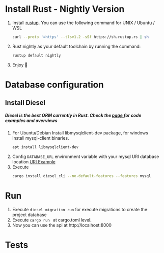 # Install Rust - Nightly Version
1. Install [rustup](https://rustup.rs/#). You can use the following command for UNIX / Ubuntu / WSL
    ```bash
    curl --proto '=https' --tlsv1.2 -sSf https://sh.rustup.rs | sh
    ```
    
2.  Rust nightly as your default toolchain by running the command:
    ```bash
    rustup default nightly
    ```
3. Enjoy 🚀

# Database configuration
## Install Diesel
##### Diesel is the best ORM currently in Rust. Check the [page](http://diesel.rs/) for code examples and overviews 
1. For Ubuntu/Debian Install libmysqlclient-dev package, for windows install mysql-client binaries.
    ```bash 
    apt install libmysqlclient-dev
    ```
2. Config ```DATABASE_URL``` environment variable with your mysql URI database location [URI Example](https://docs.rs/diesel/1.4.5/diesel/mysql/struct.MysqlConnection.html)
3. Execute 
    ```bash 
    cargo install diesel_cli --no-default-features --features mysql
    ```
    
# Run

1. Execute ```diesel migration run``` for execute migrations to create the project database
2. Execute ```cargo run ``` at cargo.toml level.
3. Now you can use the api at http://localhost:8000

# Tests